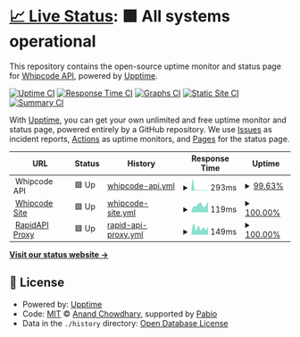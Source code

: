 # [📈 Live Status](https://status.whipcode.app): <!--live status--> **🟩 All systems operational**

This repository contains the open-source uptime monitor and status page for [Whipcode API](https://whipcode.app), powered by [Upptime](https://github.com/upptime/upptime).

[![Uptime CI](https://github.com/Whipcode-API/upptime/workflows/Uptime%20CI/badge.svg)](https://github.com/Whipcode-API/upptime/actions?query=workflow%3A%22Uptime+CI%22)
[![Response Time CI](https://github.com/Whipcode-API/upptime/workflows/Response%20Time%20CI/badge.svg)](https://github.com/Whipcode-API/upptime/actions?query=workflow%3A%22Response+Time+CI%22)
[![Graphs CI](https://github.com/Whipcode-API/upptime/workflows/Graphs%20CI/badge.svg)](https://github.com/Whipcode-API/upptime/actions?query=workflow%3A%22Graphs+CI%22)
[![Static Site CI](https://github.com/Whipcode-API/upptime/workflows/Static%20Site%20CI/badge.svg)](https://github.com/Whipcode-API/upptime/actions?query=workflow%3A%22Static+Site+CI%22)
[![Summary CI](https://github.com/Whipcode-API/upptime/workflows/Summary%20CI/badge.svg)](https://github.com/Whipcode-API/upptime/actions?query=workflow%3A%22Summary+CI%22)

With [Upptime](https://upptime.js.org), you can get your own unlimited and free uptime monitor and status page, powered entirely by a GitHub repository. We use [Issues](https://github.com/Whipcode-API/upptime/issues) as incident reports, [Actions](https://github.com/Whipcode-API/upptime/actions) as uptime monitors, and [Pages](https://status.whipcode.app) for the status page.

<!--start: status pages-->
<!-- This summary is generated by Upptime (https://github.com/upptime/upptime) -->
<!-- Do not edit this manually, your changes will be overwritten -->
<!-- prettier-ignore -->
| URL | Status | History | Response Time | Uptime |
| --- | ------ | ------- | ------------- | ------ |
| <img alt="" src="https://icons.duckduckgo.com/ip3/null.ico" height="13"> Whipcode API | 🟩 Up | [whipcode-api.yml](https://github.com/Whipcode-API/upptime/commits/HEAD/history/whipcode-api.yml) | <details><summary><img alt="Response time graph" src="./graphs/whipcode-api/response-time-week.png" height="20"> 293ms</summary><br><a href="https://status.whipcode.app/history/whipcode-api"><img alt="Response time 1245" src="https://img.shields.io/endpoint?url=https%3A%2F%2Fraw.githubusercontent.com%2FWhipcode-API%2Fupptime%2FHEAD%2Fapi%2Fwhipcode-api%2Fresponse-time.json"></a><br><a href="https://status.whipcode.app/history/whipcode-api"><img alt="24-hour response time 294" src="https://img.shields.io/endpoint?url=https%3A%2F%2Fraw.githubusercontent.com%2FWhipcode-API%2Fupptime%2FHEAD%2Fapi%2Fwhipcode-api%2Fresponse-time-day.json"></a><br><a href="https://status.whipcode.app/history/whipcode-api"><img alt="7-day response time 293" src="https://img.shields.io/endpoint?url=https%3A%2F%2Fraw.githubusercontent.com%2FWhipcode-API%2Fupptime%2FHEAD%2Fapi%2Fwhipcode-api%2Fresponse-time-week.json"></a><br><a href="https://status.whipcode.app/history/whipcode-api"><img alt="30-day response time 1294" src="https://img.shields.io/endpoint?url=https%3A%2F%2Fraw.githubusercontent.com%2FWhipcode-API%2Fupptime%2FHEAD%2Fapi%2Fwhipcode-api%2Fresponse-time-month.json"></a><br><a href="https://status.whipcode.app/history/whipcode-api"><img alt="1-year response time 1245" src="https://img.shields.io/endpoint?url=https%3A%2F%2Fraw.githubusercontent.com%2FWhipcode-API%2Fupptime%2FHEAD%2Fapi%2Fwhipcode-api%2Fresponse-time-year.json"></a></details> | <details><summary><a href="https://status.whipcode.app/history/whipcode-api">99.63%</a></summary><a href="https://status.whipcode.app/history/whipcode-api"><img alt="All-time uptime 96.84%" src="https://img.shields.io/endpoint?url=https%3A%2F%2Fraw.githubusercontent.com%2FWhipcode-API%2Fupptime%2FHEAD%2Fapi%2Fwhipcode-api%2Fuptime.json"></a><br><a href="https://status.whipcode.app/history/whipcode-api"><img alt="24-hour uptime 100.00%" src="https://img.shields.io/endpoint?url=https%3A%2F%2Fraw.githubusercontent.com%2FWhipcode-API%2Fupptime%2FHEAD%2Fapi%2Fwhipcode-api%2Fuptime-day.json"></a><br><a href="https://status.whipcode.app/history/whipcode-api"><img alt="7-day uptime 99.63%" src="https://img.shields.io/endpoint?url=https%3A%2F%2Fraw.githubusercontent.com%2FWhipcode-API%2Fupptime%2FHEAD%2Fapi%2Fwhipcode-api%2Fuptime-week.json"></a><br><a href="https://status.whipcode.app/history/whipcode-api"><img alt="30-day uptime 96.60%" src="https://img.shields.io/endpoint?url=https%3A%2F%2Fraw.githubusercontent.com%2FWhipcode-API%2Fupptime%2FHEAD%2Fapi%2Fwhipcode-api%2Fuptime-month.json"></a><br><a href="https://status.whipcode.app/history/whipcode-api"><img alt="1-year uptime 96.84%" src="https://img.shields.io/endpoint?url=https%3A%2F%2Fraw.githubusercontent.com%2FWhipcode-API%2Fupptime%2FHEAD%2Fapi%2Fwhipcode-api%2Fuptime-year.json"></a></details>
| <img alt="" src="https://icons.duckduckgo.com/ip3/null.ico" height="13"> [Whipcode Site](https://whipcode.app) | 🟩 Up | [whipcode-site.yml](https://github.com/Whipcode-API/upptime/commits/HEAD/history/whipcode-site.yml) | <details><summary><img alt="Response time graph" src="./graphs/whipcode-site/response-time-week.png" height="20"> 119ms</summary><br><a href="https://status.whipcode.app/history/whipcode-site"><img alt="Response time 162" src="https://img.shields.io/endpoint?url=https%3A%2F%2Fraw.githubusercontent.com%2FWhipcode-API%2Fupptime%2FHEAD%2Fapi%2Fwhipcode-site%2Fresponse-time.json"></a><br><a href="https://status.whipcode.app/history/whipcode-site"><img alt="24-hour response time 94" src="https://img.shields.io/endpoint?url=https%3A%2F%2Fraw.githubusercontent.com%2FWhipcode-API%2Fupptime%2FHEAD%2Fapi%2Fwhipcode-site%2Fresponse-time-day.json"></a><br><a href="https://status.whipcode.app/history/whipcode-site"><img alt="7-day response time 119" src="https://img.shields.io/endpoint?url=https%3A%2F%2Fraw.githubusercontent.com%2FWhipcode-API%2Fupptime%2FHEAD%2Fapi%2Fwhipcode-site%2Fresponse-time-week.json"></a><br><a href="https://status.whipcode.app/history/whipcode-site"><img alt="30-day response time 161" src="https://img.shields.io/endpoint?url=https%3A%2F%2Fraw.githubusercontent.com%2FWhipcode-API%2Fupptime%2FHEAD%2Fapi%2Fwhipcode-site%2Fresponse-time-month.json"></a><br><a href="https://status.whipcode.app/history/whipcode-site"><img alt="1-year response time 162" src="https://img.shields.io/endpoint?url=https%3A%2F%2Fraw.githubusercontent.com%2FWhipcode-API%2Fupptime%2FHEAD%2Fapi%2Fwhipcode-site%2Fresponse-time-year.json"></a></details> | <details><summary><a href="https://status.whipcode.app/history/whipcode-site">100.00%</a></summary><a href="https://status.whipcode.app/history/whipcode-site"><img alt="All-time uptime 100.00%" src="https://img.shields.io/endpoint?url=https%3A%2F%2Fraw.githubusercontent.com%2FWhipcode-API%2Fupptime%2FHEAD%2Fapi%2Fwhipcode-site%2Fuptime.json"></a><br><a href="https://status.whipcode.app/history/whipcode-site"><img alt="24-hour uptime 100.00%" src="https://img.shields.io/endpoint?url=https%3A%2F%2Fraw.githubusercontent.com%2FWhipcode-API%2Fupptime%2FHEAD%2Fapi%2Fwhipcode-site%2Fuptime-day.json"></a><br><a href="https://status.whipcode.app/history/whipcode-site"><img alt="7-day uptime 100.00%" src="https://img.shields.io/endpoint?url=https%3A%2F%2Fraw.githubusercontent.com%2FWhipcode-API%2Fupptime%2FHEAD%2Fapi%2Fwhipcode-site%2Fuptime-week.json"></a><br><a href="https://status.whipcode.app/history/whipcode-site"><img alt="30-day uptime 100.00%" src="https://img.shields.io/endpoint?url=https%3A%2F%2Fraw.githubusercontent.com%2FWhipcode-API%2Fupptime%2FHEAD%2Fapi%2Fwhipcode-site%2Fuptime-month.json"></a><br><a href="https://status.whipcode.app/history/whipcode-site"><img alt="1-year uptime 100.00%" src="https://img.shields.io/endpoint?url=https%3A%2F%2Fraw.githubusercontent.com%2FWhipcode-API%2Fupptime%2FHEAD%2Fapi%2Fwhipcode-site%2Fuptime-year.json"></a></details>
| <img alt="" src="https://icons.duckduckgo.com/ip3/null.ico" height="13"> [RapidAPI Proxy](https://whipcode.p.rapidapi.com) | 🟩 Up | [rapid-api-proxy.yml](https://github.com/Whipcode-API/upptime/commits/HEAD/history/rapid-api-proxy.yml) | <details><summary><img alt="Response time graph" src="./graphs/rapid-api-proxy/response-time-week.png" height="20"> 149ms</summary><br><a href="https://status.whipcode.app/history/rapid-api-proxy"><img alt="Response time 235" src="https://img.shields.io/endpoint?url=https%3A%2F%2Fraw.githubusercontent.com%2FWhipcode-API%2Fupptime%2FHEAD%2Fapi%2Frapid-api-proxy%2Fresponse-time.json"></a><br><a href="https://status.whipcode.app/history/rapid-api-proxy"><img alt="24-hour response time 87" src="https://img.shields.io/endpoint?url=https%3A%2F%2Fraw.githubusercontent.com%2FWhipcode-API%2Fupptime%2FHEAD%2Fapi%2Frapid-api-proxy%2Fresponse-time-day.json"></a><br><a href="https://status.whipcode.app/history/rapid-api-proxy"><img alt="7-day response time 149" src="https://img.shields.io/endpoint?url=https%3A%2F%2Fraw.githubusercontent.com%2FWhipcode-API%2Fupptime%2FHEAD%2Fapi%2Frapid-api-proxy%2Fresponse-time-week.json"></a><br><a href="https://status.whipcode.app/history/rapid-api-proxy"><img alt="30-day response time 233" src="https://img.shields.io/endpoint?url=https%3A%2F%2Fraw.githubusercontent.com%2FWhipcode-API%2Fupptime%2FHEAD%2Fapi%2Frapid-api-proxy%2Fresponse-time-month.json"></a><br><a href="https://status.whipcode.app/history/rapid-api-proxy"><img alt="1-year response time 235" src="https://img.shields.io/endpoint?url=https%3A%2F%2Fraw.githubusercontent.com%2FWhipcode-API%2Fupptime%2FHEAD%2Fapi%2Frapid-api-proxy%2Fresponse-time-year.json"></a></details> | <details><summary><a href="https://status.whipcode.app/history/rapid-api-proxy">100.00%</a></summary><a href="https://status.whipcode.app/history/rapid-api-proxy"><img alt="All-time uptime 98.69%" src="https://img.shields.io/endpoint?url=https%3A%2F%2Fraw.githubusercontent.com%2FWhipcode-API%2Fupptime%2FHEAD%2Fapi%2Frapid-api-proxy%2Fuptime.json"></a><br><a href="https://status.whipcode.app/history/rapid-api-proxy"><img alt="24-hour uptime 100.00%" src="https://img.shields.io/endpoint?url=https%3A%2F%2Fraw.githubusercontent.com%2FWhipcode-API%2Fupptime%2FHEAD%2Fapi%2Frapid-api-proxy%2Fuptime-day.json"></a><br><a href="https://status.whipcode.app/history/rapid-api-proxy"><img alt="7-day uptime 100.00%" src="https://img.shields.io/endpoint?url=https%3A%2F%2Fraw.githubusercontent.com%2FWhipcode-API%2Fupptime%2FHEAD%2Fapi%2Frapid-api-proxy%2Fuptime-week.json"></a><br><a href="https://status.whipcode.app/history/rapid-api-proxy"><img alt="30-day uptime 98.59%" src="https://img.shields.io/endpoint?url=https%3A%2F%2Fraw.githubusercontent.com%2FWhipcode-API%2Fupptime%2FHEAD%2Fapi%2Frapid-api-proxy%2Fuptime-month.json"></a><br><a href="https://status.whipcode.app/history/rapid-api-proxy"><img alt="1-year uptime 98.69%" src="https://img.shields.io/endpoint?url=https%3A%2F%2Fraw.githubusercontent.com%2FWhipcode-API%2Fupptime%2FHEAD%2Fapi%2Frapid-api-proxy%2Fuptime-year.json"></a></details>

<!--end: status pages-->

[**Visit our status website →**](https://status.whipcode.app)

## 📄 License

- Powered by: [Upptime](https://github.com/upptime/upptime)
- Code: [MIT](./LICENSE) © [Anand Chowdhary](https://anandchowdhary.com), supported by [Pabio](https://pabio.com)
- Data in the `./history` directory: [Open Database License](https://opendatacommons.org/licenses/odbl/1-0/)
